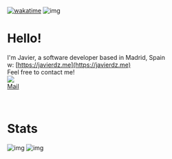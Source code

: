 [![wakatime](https://wakatime.com/badge/user/4fc3c757-b506-415a-9f34-ec41d1af6160/project/35ccd594-cb2e-4433-9688-fb7bda0668c6.svg)](https://wakatime.com/badge/user/4fc3c757-b506-415a-9f34-ec41d1af6160/project/35ccd594-cb2e-4433-9688-fb7bda0668c6) ![img](https://hits.seeyoufarm.com/api/count/incr/badge.svg?url=https%3A%2F%2Fgithub.com%2FJaavierdz1232%2Fhit-counter)
# Hello!
I'm Javier, a software developer based in Madrid, Spain<br>
w: [https://javierdz.me](https://javierdz.me)<br>
Feel free to contact me!<br>
<a href="https://go.javierdz.me/linkedin"><img src="https://img.shields.io/badge/LinkedIn-0077B5?style=for-the-badge&logo=linkedin&logoColor=white"></a>   <br>[Mail](mailto:javier@javierdz.me)<br><br><br>
# Stats
![img](https://github-readme-stats-git-masterrstaa-rickstaa.vercel.app/api?username=Jaavierdz) ![img](https://github-readme-streak-stats.herokuapp.com/?user=Jaavierdz&theme=dark)
